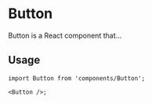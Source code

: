 # Button

Button is a React component that...

## Usage

```tsx
import Button from 'components/Button';

<Button />;
```
